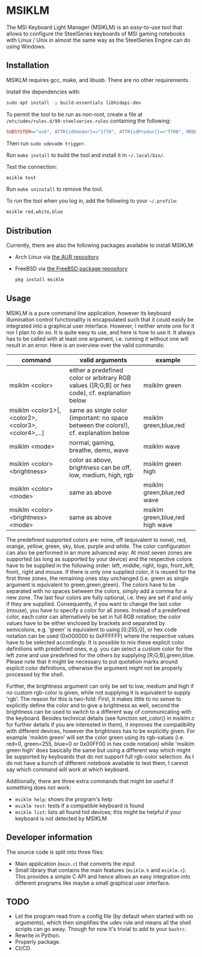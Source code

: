 # MSIKLM

The MSI Keyboard Light Manager (MSIKLM) is an easy-to-use tool that allows to
configure the SteelSeries keyboards of MSI gaming notebooks with Linux / Unix
in almost the same way as the SteelSeries Engine can do using Windows.

## Installation

MSIKLM requires gcc, make, and libusb. There are no other requirements.

Install the dependencies with:

```sh
sudo apt install -y build-essentials libhidapi-dev
```

To permit the tool to be run as non-root, create a file at
`/etc/udev/rules.d/99-steelseries.rules` containing the following:

```cfg
SUBSYSTEM=="usb", ATTR{idVendor}=="1770", ATTR{idProduct}=="ff00", MODE="666"
```

Then run `sudo udevadm trigger`.

Run `make install` to build the tool and install it in `~/.local/bin/`.

Test the connection:

```sh
msiklm test
```

Run `make uninstall` to remove the tool.

To run the tool when you log in, add the following to your `~/.profile`:

```sh
msiklm red,white,blue
```

## Distribution

Currently, there are also the following packages available to install MSIKLM:

-   Arch Linux via [the AUR repository](https://aur.archlinux.org/packages/msiklm-git/)
-   FreeBSD via [the FreeBSD package repository](https://www.freshports.org/sysutils/msiklm/)

    ```sh
    pkg install msiklm
    ```

## Usage

MSIKLM is a pure command line application, however its keyboard illumination
control functionality is encapsulated such that it could easily be integrated
into a graphical user interface. However, I neither wrote one for it nor I plan
to do so. It is quite easy to use, and here is how to use it. It always has to
be called with at least one argument, i.e. running it without one will result
in an error. Here is an overview over the valid commands:

|command | valid arguments | example |
|--------|-----------------|---------|
|msiklm \<color\>                                         | either a predefined color or arbitrary RGB values ([R;G;B] or hex code), cf. explanation below | msiklm green                    |
|msiklm \<color1\>[,\<color2\>,\<color3\>,\<color4\>,...] | same as single color (important: no space between the colors!), cf. explanation below          | msiklm green,blue,red           |
|msiklm \<mode\>                                          | normal, gaming, breathe, demo, wave                                                            | msiklm wave                     |
|msiklm \<color\> \<brightness\>                          | color as above, brightness can be off, low, medium, high, rgb                                  | msiklm green high               |
|msiklm \<color\> \<mode\>                                | same as above                                                                                  | msiklm green,blue,red wave      |
|msiklm \<color\> \<brightness\> \<mode\>                 | same as above                                                                                  | msiklm green,blue,red high wave |

The predefined supported colors are: none, off (equivalent to none), red,
orange, yellow, green, sky, blue, purple and white. The color configuration can
also be performed in an more advanced way: At most seven zones are supported
(as long as supported by your device) and the respective colors have to be
supplied in the following order: left, middle, right, logo, front_left, front_
right and mouse. If there is only one supplied color, it is reused for the
first three zones, the remaining ones stay unchanged (i.e. green as single
argument is equivalent to green,green,green). The colors have to be separated
with no spaces between the colors, simply add a comma for a new zone. The last
four colors are fully optional, i.e. they are set if and only if they are
supplied. Consequently, if you want to change the last color (mouse), you have
to specify a color for all zones. Instead of a predefined color, each color can
alternatively be set in full RGB notation; the color values have to be either
enclosed by brackets and separated by semicolons, e.g. 'green' is equivalent to
using [0;255;0], or hex code notation can be used (0x000000 to 0xFFFFFF) where
the respective values have to be selected accordingly. It is possible to mix
these explicit color definitions with predefined ones, e.g. you can select a
custom color for the left zone and use predefined for the others by supplying
[R;G;B],green,blue. Please note that it might be necessary to put quotation
marks around explicit color definitions, otherwise the argument might not be
properly processed by the shell.

Further, the brightness argument can only be set to low, medium and high if
_no_ custom rgb-color is given, while not supplying it is equivalent to supply
'rgb'. The reason for this is two-fold: First, it makes little to no sense to
explicitly define the color and to give a brightness as well, second the
brightness can be used to switch to a different way of communicating with the
keyboard. Besides technical details (see function set_color() in msiklm.c for
further details if you are interested in them), it improves the compatibility
with different devices, however the brightness has to be explicitly given. For
example 'msiklm green' will set the color green using its rgb-values (i.e.
red=0, green=255, blue=0 or 0x00FF00 in hex code notation) while 'msiklm
green high' does basically the same but using a different way which might be
supported by keyboards that do not support full rgb-color selection. As I do
not have a bunch of different notebook available to test them, I cannot say
which command will work at which keyboard.

Additionally, there are three extra commands that might be useful if something
does not work:

-   `msiklm help`: shows the program's help
-   `msiklm test`: tests if a compatible keyboard is found
-   `msiklm list`: lists all found hid devices; this might be helpful if
    your keyboard is not detected by MSIKLM

## Developer information

The source code is split into three files:

-   Main application (`main.c`) that converts the input
-   Small library that contains the main features (`msiklm.h` and `msiklm.c`).
    This provides a simple C API and hence allows an easy integration into
    different programs like maybe a small graphical user interface.

## TODO

-   Let the program read from a config file (by default when started with no
    arguments), which then simplifies the udev rule and means all the shell
    scripts can go away. Though for now it's trivial to add to your `bashrc`.
-   Rewrite in Python.
-   Properly package.
-   CI/CD.
